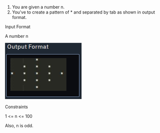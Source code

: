 1. You are given a number n.
2. You've to create a pattern of * and separated by tab as shown in output format.

Input Format

A number n

![img.png](img.png)

Constraints

1 <= n <= 100

Also, n is odd.
